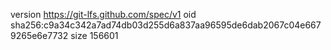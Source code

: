 version https://git-lfs.github.com/spec/v1
oid sha256:c9a34c342a7ad74db03d255d6a837aa96595de6dab2067c04e6679265e6e7732
size 156601
